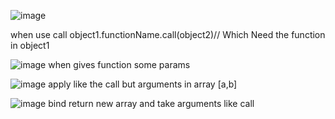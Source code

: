 
![image](https://github.com/user-attachments/assets/ac36d9ea-de21-4471-9289-db3698e84c8c)

when use call 
object1.functionName.call(object2)// Which Need the function in object1


![image](https://github.com/user-attachments/assets/6a9321f2-aa49-475c-957c-c31021f3d914)
when gives function some params



![image](https://github.com/user-attachments/assets/51ee1c10-7049-4c56-a7f2-ba8a0301a6ea)
apply like the call but arguments in array [a,b]


![image](https://github.com/user-attachments/assets/e16f2fbf-9fe4-4696-8c76-ae21b2835e32)
bind return new array and take arguments like call

